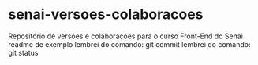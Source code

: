 # senai-versoes-colaboracoes
Repositório de versões e colaborações para o curso Front-End do Senai
readme de exemplo
lembrei do comando: git commit
lembrei do comando: git status
